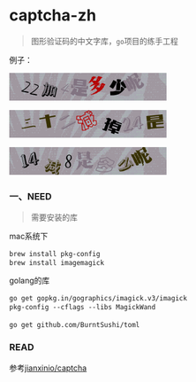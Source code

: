 # captcha-zh
>图形验证码的中文字库，`go`项目的练手工程

例子：

![img](bin/32b3b227587628260395ba0216b554ac.gif)

![img](bin/9969941e0afddca3a91d9712a61f0b0e.gif)

![img](bin/1218705|6.gif)

### 一、NEED
>需要安装的库

mac系统下
```
brew install pkg-config
brew install imagemagick
```

golang的库
```
go get gopkg.in/gographics/imagick.v3/imagick
pkg-config --cflags --libs MagickWand

go get github.com/BurntSushi/toml
```

### READ

参考[jianxinio/captcha](https://github.com/jianxinio/captcha)
